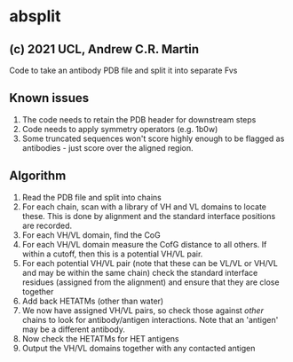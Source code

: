 # absplit
## (c) 2021 UCL, Andrew C.R. Martin

Code to take an antibody PDB file and split it into separate Fvs

## Known issues

1. The code needs to retain the PDB header for downstream steps
2. Code needs to apply symmetry operators (e.g. 1b0w)
3. Some truncated sequences won't score highly enough to be flagged
as antibodies - just score over the aligned region.

## Algorithm

1. Read the PDB file and split into chains
2. For each chain, scan with a library of VH and VL domains to locate
these. This is done by alignment and the standard interface positions
are recorded.
3. For each VH/VL domain, find the CoG
4. For each VH/VL domain measure the CofG distance to all others. If
within a cutoff, then this is a potential VH/VL pair.
5. For each potential VH/VL pair (note that these can be VL/VL or
VH/VL and may be within the same chain) check the standard interface
residues (assigned from the alignment) and ensure that they are close
together
6. Add back HETATMs (other than water)
7. We now have assigned VH/VL pairs, so check those against *other*
chains to look for antibody/antigen interactions. Note that an
'antigen' may be a different antibody.
8. Now check the HETATMs for HET antigens
9. Output the VH/VL domains together with any contacted antigen

